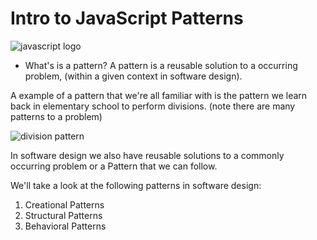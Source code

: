 # Intro to JavaScript Patterns

![javascript logo](https://external-content.duckduckgo.com/iu/?u=https%3A%2F%2Fstatic1.makeuseofimages.com%2Fwp-content%2Fuploads%2F2016%2F09%2Fjavascript-udemy-courses.jpg&f=1&nofb=1)

- What's is a pattern?
A pattern is a reusable solution to a occurring problem, (within a given context in software design).

A example of a pattern that we're all familiar with is the pattern we learn back in elementary school to perform divisions. (note there are many patterns to a problem)

![division pattern](https://external-content.duckduckgo.com/iu/?u=https%3A%2F%2Fwww.onlinemathlearning.com%2Fimage-files%2Fdivision-patterns.png&f=1&nofb=1)

In software design we also have reusable solutions to a commonly occurring problem or a Pattern that we can follow. 

We'll take a look at the following patterns in software design:

1. Creational Patterns
2. Structural Patterns
3. Behavioral Patterns